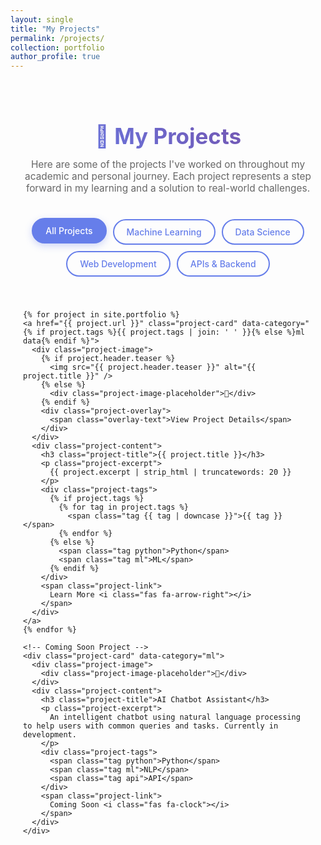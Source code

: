 ```yaml
---
layout: single
title: "My Projects"
permalink: /projects/
collection: portfolio
author_profile: true
---
```


<style>
.projects-container {
  max-width: 1200px;
  margin: 0 auto;
  padding: 20px;
}

.projects-header {
  text-align: center;
  margin-bottom: 40px;
}

.projects-header h1 {
  background: linear-gradient(45deg, #667eea, #764ba2);
  -webkit-background-clip: text;
  -webkit-text-fill-color: transparent;
  background-clip: text;
  font-size: 2.5em;
  margin-bottom: 15px;
}

.projects-subtitle {
  color: #666;
  font-size: 1.1em;
  max-width: 600px;
  margin: 0 auto;
}

.filter-buttons {
  display: flex;
  justify-content: center;
  flex-wrap: wrap;
  gap: 10px;
  margin: 40px 0;
}

.filter-btn {
  padding: 10px 20px;
  border: 2px solid #667eea;
  background: transparent;
  color: #667eea;
  border-radius: 25px;
  cursor: pointer;
  transition: all 0.3s ease;
  font-weight: 500;
  text-decoration: none;
  display: inline-block;
}

.filter-btn:hover,
.filter-btn.active {
  background: #667eea;
  color: white;
  text-decoration: none;
  transform: translateY(-2px);
  box-shadow: 0 4px 12px rgba(102, 126, 234, 0.3);
}

.projects-grid {
  display: grid;
  grid-template-columns: repeat(auto-fit, minmax(350px, 1fr));
  gap: 30px;
  margin: 40px 0;
}

.project-card {
  background: #fff;
  border-radius: 15px;
  overflow: hidden;
  box-shadow: 0 8px 25px rgba(0,0,0,0.08);
  transition: all 0.3s ease;
  border: 1px solid #f0f0f0;
  text-decoration: none;
  color: inherit;
  display: block;
}

.project-card:hover {
  transform: translateY(-8px);
  box-shadow: 0 15px 40px rgba(0,0,0,0.15);
  text-decoration: none;
  color: inherit;
}

.project-image {
  position: relative;
  height: 200px;
  background: linear-gradient(135deg, #667eea 0%, #764ba2 100%);
  display: flex;
  align-items: center;
  justify-content: center;
  overflow: hidden;
}

.project-image img {
  width: 100%;
  height: 100%;
  object-fit: cover;
  transition: transform 0.3s ease;
}

.project-card:hover .project-image img {
  transform: scale(1.05);
}

.project-image-placeholder {
  font-size: 3em;
  color: white;
  opacity: 0.8;
}

.project-overlay {
  position: absolute;
  top: 0;
  left: 0;
  right: 0;
  bottom: 0;
  background: rgba(102, 126, 234, 0.9);
  display: flex;
  align-items: center;
  justify-content: center;
  opacity: 0;
  transition: opacity 0.3s ease;
}

.project-card:hover .project-overlay {
  opacity: 1;
}

.overlay-text {
  color: white;
  font-weight: bold;
  font-size: 1.1em;
}

.project-content {
  padding: 25px;
}

.project-title {
  font-size: 1.3em;
  font-weight: 600;
  color: #333;
  margin-bottom: 10px;
}

.project-excerpt {
  color: #666;
  line-height: 1.6;
  margin-bottom: 20px;
  display: -webkit-box;
  -webkit-line-clamp: 3;
  -webkit-box-orient: vertical;
  overflow: hidden;
}

.project-tags {
  display: flex;
  flex-wrap: wrap;
  gap: 8px;
  margin-bottom: 15px;
}

.tag {
  padding: 4px 12px;
  border-radius: 15px;
  font-size: 0.85em;
  font-weight: 500;
  color: white;
  border: 1px solid transparent;
  transition: all 0.3s ease;
}

.tag:hover {
  transform: translateY(-1px);
  box-shadow: 0 2px 8px rgba(0,0,0,0.2);
}

.tag.python { background: #3776ab; }
.tag.ml { background: #ff6b6b; }
.tag.data { background: #4ecdc4; }
.tag.web { background: #45b7d1; }
.tag.api { background: #96ceb4; }
.tag.cloud { background: #ffeaa7; color: #333; }
.tag.javascript { background: #f7df1e; color: #333; }
.tag.react { background: #61dafb; color: #333; }

/* Dark theme - Enhanced contrast for better visibility */
[data-theme="dark"] .tag.python { background: #2563eb; color: #ffffff; font-weight: 600; }
[data-theme="dark"] .tag.ml { background: #dc2626; color: #ffffff; font-weight: 600; }
[data-theme="dark"] .tag.data { background: #059669; color: #ffffff; font-weight: 600; }
[data-theme="dark"] .tag.web { background: #0284c7; color: #ffffff; font-weight: 600; }
[data-theme="dark"] .tag.api { background: #16a34a; color: #ffffff; font-weight: 600; }
[data-theme="dark"] .tag.cloud { background: #ca8a04; color: #ffffff; font-weight: 600; }
[data-theme="dark"] .tag.javascript { background: #eab308; color: #000000; font-weight: 600; }
[data-theme="dark"] .tag.react { background: #06b6d4; color: #000000; font-weight: 600; }

.project-link {
  display: inline-flex;
  align-items: center;
  color: #667eea;
  font-weight: 500;
  text-decoration: none;
  transition: color 0.3s ease;
}

.project-link:hover {
  color: #764ba2;
  text-decoration: none;
}

.project-link i {
  margin-left: 8px;
  transition: transform 0.3s ease;
}

.project-link:hover i {
  transform: translateX(5px);
}

/* Dark theme support */
[data-theme="dark"] .project-card {
  background: #2d3748;
  border-color: #4a5568;
  color: #e2e8f0;
}

[data-theme="dark"] .project-title {
  color: #e2e8f0;
}

[data-theme="dark"] .project-excerpt {
  color: #a0aec0;
}

[data-theme="dark"] .projects-subtitle {
  color: #a0aec0;
}

/* Responsive */
@media (max-width: 768px) {
  .projects-grid {
    grid-template-columns: 1fr;
    gap: 20px;
  }
  
  .filter-buttons {
    gap: 8px;
  }
  
  .filter-btn {
    padding: 8px 16px;
    font-size: 0.9em;
  }
}
</style>

<div class="projects-container">
  
  <div class="projects-header">
    <h1>🚀 My Projects</h1>
    <p class="projects-subtitle">
      Here are some of the projects I've worked on throughout my academic and personal journey. Each project represents a step forward in my learning and a solution to real-world challenges.
    </p>
  </div>

  <div class="filter-buttons">
    <span class="filter-btn active" data-filter="all">All Projects</span>
    <span class="filter-btn" data-filter="ml">Machine Learning</span>
    <span class="filter-btn" data-filter="data">Data Science</span>
    <span class="filter-btn" data-filter="web">Web Development</span>
    <span class="filter-btn" data-filter="api">APIs & Backend</span>
  </div>

  <div class="projects-grid">
    
    {% for project in site.portfolio %}
    <a href="{{ project.url }}" class="project-card" data-category="{% if project.tags %}{{ project.tags | join: ' ' }}{% else %}ml data{% endif %}">
      <div class="project-image">
        {% if project.header.teaser %}
          <img src="{{ project.header.teaser }}" alt="{{ project.title }}" />
        {% else %}
          <div class="project-image-placeholder">🚀</div>
        {% endif %}
        <div class="project-overlay">
          <span class="overlay-text">View Project Details</span>
        </div>
      </div>
      <div class="project-content">
        <h3 class="project-title">{{ project.title }}</h3>
        <p class="project-excerpt">
          {{ project.excerpt | strip_html | truncatewords: 20 }}
        </p>
        <div class="project-tags">
          {% if project.tags %}
            {% for tag in project.tags %}
              <span class="tag {{ tag | downcase }}">{{ tag }}</span>
            {% endfor %}
          {% else %}
            <span class="tag python">Python</span>
            <span class="tag ml">ML</span>
          {% endif %}
        </div>
        <span class="project-link">
          Learn More <i class="fas fa-arrow-right"></i>
        </span>
      </div>
    </a>
    {% endfor %}
    
    <!-- Coming Soon Project -->
    <div class="project-card" data-category="ml">
      <div class="project-image">
        <div class="project-image-placeholder">🔮</div>
      </div>
      <div class="project-content">
        <h3 class="project-title">AI Chatbot Assistant</h3>
        <p class="project-excerpt">
          An intelligent chatbot using natural language processing to help users with common queries and tasks. Currently in development.
        </p>
        <div class="project-tags">
          <span class="tag python">Python</span>
          <span class="tag ml">NLP</span>
          <span class="tag api">API</span>
        </div>
        <span class="project-link">
          Coming Soon <i class="fas fa-clock"></i>
        </span>
      </div>
    </div>

  </div>

</div>

<script>
document.addEventListener('DOMContentLoaded', function() {
  const filterButtons = document.querySelectorAll('.filter-btn');
  const projectCards = document.querySelectorAll('.project-card');
  
  filterButtons.forEach(button => {
    button.addEventListener('click', function() {
      // Remove active class from all buttons
      filterButtons.forEach(btn => btn.classList.remove('active'));
      // Add active class to clicked button
      this.classList.add('active');
      
      const filter = this.getAttribute('data-filter');
      
      projectCards.forEach(card => {
        if (filter === 'all') {
          card.style.display = 'block';
        } else {
          const categories = card.getAttribute('data-category');
          if (categories && categories.includes(filter)) {
            card.style.display = 'block';
          } else {
            card.style.display = 'none';
          }
        }
      });
    });
  });
});
</script>
